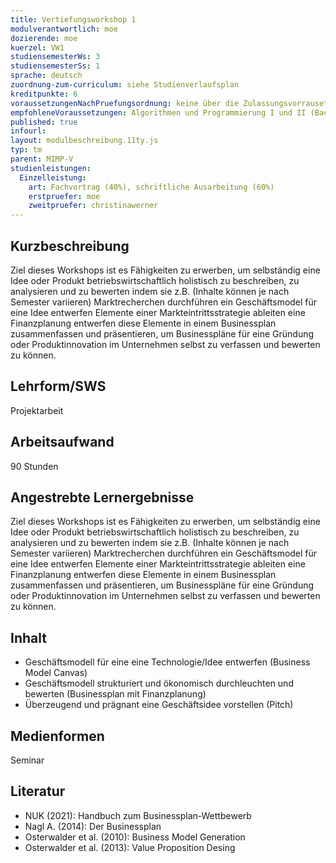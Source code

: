 ```yaml
---
title: Vertiefungsworkshop 1
modulverantwortlich: moe
dozierende: moe
kuerzel: VW1
studiensemesterWs: 3
studiensemesterSs: 1
sprache: deutsch
zuordnung-zum-curriculum: siehe Studienverlaufsplan
kreditpunkte: 6
voraussetzungenNachPruefungsordnung: keine über die Zulassungsvorrausetzungen zum Studium hinausgehenden
empfohleneVoraussetzungen: Algorithmen und Programmierung I und II (Bachelor), Softwaretechnik (Bachelor), BWL I - Grundlagen (Bachelor)
published: true
infourl: 
layout: modulbeschreibung.11ty.js
typ: tm
parent: MIMP-V
studienleistungen:
  Einzelleistung:
    art: Fachvortrag (40%), schriftliche Ausarbeitung (60%)
    erstpruefer: moe
    zweitpruefer: christinawerner
---
```


## Kurzbeschreibung
Ziel dieses Workshops ist es Fähigkeiten zu erwerben, um selbständig eine Idee oder Produkt betriebswirtschaftlich holistisch zu beschreiben, zu analysieren und zu bewerten indem sie z.B. (Inhalte können je nach Semester variieren) Marktrecherchen durchführen ein Geschäftsmodel für eine Idee entwerfen Elemente einer Markteintrittsstrategie ableiten eine Finanzplanung entwerfen diese Elemente in einem Businessplan zusammenfassen und präsentieren, um Businesspläne für eine Gründung oder Produktinnovation im Unternehmen selbst zu verfassen und bewerten zu können.

## Lehrform/SWS 
Projektarbeit

## Arbeitsaufwand 
90 Stunden

## Angestrebte Lernergebnisse
Ziel dieses Workshops ist es Fähigkeiten zu erwerben, um selbständig eine Idee oder Produkt betriebswirtschaftlich holistisch zu beschreiben, zu analysieren und zu bewerten indem sie z.B. (Inhalte können je nach Semester variieren) Marktrecherchen durchführen ein Geschäftsmodel für eine Idee entwerfen Elemente einer Markteintrittsstrategie ableiten eine Finanzplanung entwerfen diese Elemente in einem Businessplan zusammenfassen und präsentieren, um Businesspläne für eine Gründung oder Produktinnovation im Unternehmen selbst zu verfassen und bewerten zu können.

## Inhalt
- Geschäftsmodell für eine eine Technologie/Idee entwerfen (Business Model Canvas)
- Geschäftsmodell strukturiert und ökonomisch durchleuchten und bewerten (Businessplan mit Finanzplanung)
- Überzeugend und prägnant eine Geschäftsidee vorstellen (Pitch)


## Medienformen
Seminar

## Literatur
- NUK (2021): Handbuch zum Businessplan-Wettbewerb
- Nagl A. (2014): Der Businessplan
- Osterwalder et al. (2010): Business Model Generation
- Osterwalder et al. (2013): Value Proposition Desing
